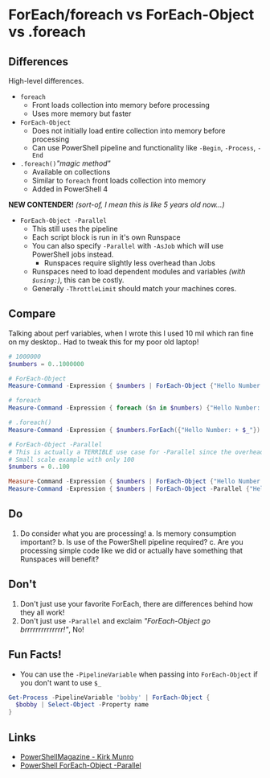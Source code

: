 # ForEach/foreach vs ForEach-Object vs .foreach

## Differences

High-level differences.

- `foreach` 
  * Front loads collection into memory before processing
  * Uses more memory but faster 
- `ForEach-Object`
  * Does not initially load entire collection into memory before processing
  * Can use PowerShell pipeline and functionality like `-Begin`, `-Process`, `-End`
- `.foreach()`_"magic method"_
  * Available on collections
  * Similar to `foreach` front loads collection into memory
  * Added in PowerShell 4

**NEW CONTENDER!** _(sort-of, I mean this is like 5 years old now...)_

- `ForEach-Object -Parallel`
  * This still uses the pipeline
  * Each script block is run in it's own Runspace
  * You can also specify `-Parallel` with `-AsJob` which will use PowerShell jobs instead.
    + Runspaces require slightly less overhead than Jobs
  * Runspaces need to load dependent modules and variables _(with `$using:`)_, this can be costly.
  * Generally `-ThrottleLimit` should match your machines cores.

## Compare

Talking about perf variables, when I wrote this I used 10 mil which ran fine on my desktop..
Had to tweak this for my poor old laptop!

```powershell
# 1000000 
$numbers = 0..1000000

# ForEach-Object
Measure-Command -Expression { $numbers | ForEach-Object {"Hello Number: + $_"} }

# foreach
Measure-Command -Expression { foreach ($n in $numbers) {"Hello Number: + $n"} }

# .foreach()
Measure-Command -Expression { $numbers.ForEach({"Hello Number: + $_"}) }

# ForEach-Object -Parallel
# This is actually a TERRIBLE use case for -Parallel since the overhead of the runspace isn't worth it for what we're processing
# Small scale example with only 100
$numbers = 0..100

Measure-Command -Expression { $numbers | ForEach-Object {"Hello Number: + $_"} }
Measure-Command -Expression { $numbers | ForEach-Object -Parallel {"Hello Number: + $_"} -ThrottleLimit 6 }
```

## Do

1. Do consider what you are processing! 
  a. Is memory consumption important?
  b. Is use of the PowerShell pipeline required?
  c. Are you processing simple code like we did or actually have something that Runspaces will benefit?

## Don't

1. Don't just use your favorite ForEach, there are differences behind how they all work!
2. Don't just use `-Parallel` and exclaim _"ForEach-Object go brrrrrrrrrrrrrr!"_, No!

## Fun Facts!

- You can use the `-PipelineVariable` when passing into `ForEach-Object` if you don't want to use `$_`

```powershell
Get-Process -PipelineVariable 'bobby' | ForEach-Object {
  $bobby | Select-Object -Property name
}
```

## Links

- [PowerShellMagazine - Kirk Munro](https://powershellmagazine.com/2014/10/22/foreach-and-where-magic-methods/)
- [PowerShell ForEach-Object -Parallel](https://devblogs.microsoft.com/powershell/powershell-foreach-object-parallel-feature/)
